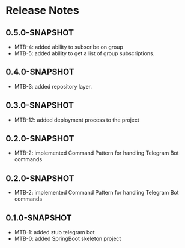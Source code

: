 
# Release Notes

## 0.5.0-SNAPSHOT

*   MTB-4: added ability to subscribe on group
*   MTB-5: added ability to get a list of group subscriptions.

## 0.4.0-SNAPSHOT

*   MTB-3: added repository layer.

## 0.3.0-SNAPSHOT

*   MTB-12: added deployment process to the project

## 0.2.0-SNAPSHOT

*   MTB-2: implemented Command Pattern for handling Telegram Bot commands



## 0.2.0-SNAPSHOT

*   MTB-2: implemented Command Pattern for handling Telegram Bot commands


## 0.1.0-SNAPSHOT

*   MTB-1: added stub telegram bot
*   MTB-0: added SpringBoot skeleton project